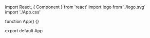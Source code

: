 import React, { Component } from 'react'
import logo from './logo.svg'
import './App.css'

function App() {}

export default App
